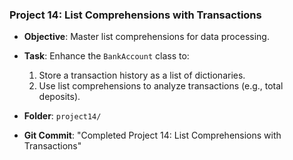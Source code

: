 ### Project 14: List Comprehensions with Transactions
- **Objective**: Master list comprehensions for data processing.
- **Task**: Enhance the `BankAccount` class to:
  1. Store a transaction history as a list of dictionaries.
  2. Use list comprehensions to analyze transactions (e.g., total deposits).


- **Folder**: `project14/`
- **Git Commit**: "Completed Project 14: List Comprehensions with Transactions"
